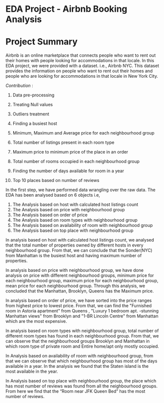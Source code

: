 # EDA Project - Airbnb Booking Analysis

# Project Summary

Airbnb is an online marketplace that connects people who want to rent out their homes with people looking for accommodations in that locale. In this EDA project, we were provided with a dataset. i.e., Airbnb NYC. This dataset provides the information on people who want to rent out their homes and people who are looking for accommodations in that locale in New York City.

*Contribution* :

1. Data pre-processing

2. Treating Null values

3. Outliers treatment

4. Finding a busiest host

5. Minimum, Maximum and Average price for each neighbourhood group

6. Total number of listings present in each room type

7. Maximum price to minimum price of the place in an order

8. Total number of rooms occupied in each neighbourhood group

9. Finding the number of days available for  room in a year

10. Top 10 places based on number of reviews


In the first step, we have performed data wrangling over the raw data. The EDA has been analysed based on 6 objects i.e,
1. The  Analysis based on host with calculated host listings count
2. The Analysis based on price with neighbourhood group
3. The Analysis based on order of price
4. The Analysis based on room types with neighbourhood group
5. The Analysis based on availability of room with neighbourhood group
6. The Analysis based on top place with neighbourhood group

In  analysis based on host with calculated host listings count, we analysed that the total number of properties owned by different hosts in every neighbourhood group. 
From that, we can conclude that the Sonder(NYC) from Manhattan is the busiest host and having maximum number of properties.

In analysis based on price with neighbourhood group,  we have done analysis on price with different neighbourhood groups,   minimum price for each neighbourhood group, maximum price for each neighbourhood group, mean price for each neighbourhood group. Through this analysis, we concluded that the Manhattan, Brooklyn, Queens has the Maximum price.

In  analysis based on order of price, we have  sorted into  the price ranges from highest price to lowest price. From that, we can find the "Furnished room in Astoria apartment" from Queens , "Luxury 1 bedroom apt. -stunning Manhattan views" from Brooklyn and "1-BR Lincoln Centre" from Manhattan which are the most expensive.

In analysis based on room types with neighbourhood group, total number of different room types has found in each neighbourhood group. From that, we can observe that the neighbourhood groups Brooklyn and Manhattan in which room type of private room and Entire home/apt only mostly occupied.

In Analysis based on availability of room with neighbourhood group, from that  we can observe that which neighbourhood group has most of the days  available in a year. In the analysis we found that the Staten island is the most available in the year. 

In  Analysis based on top place with neighbourhood group, the place which has most number of reviews was found  from all the neighbourhood groups. From here we find that the “Room near JFK Queen Bed”  has the most number of reviews.
